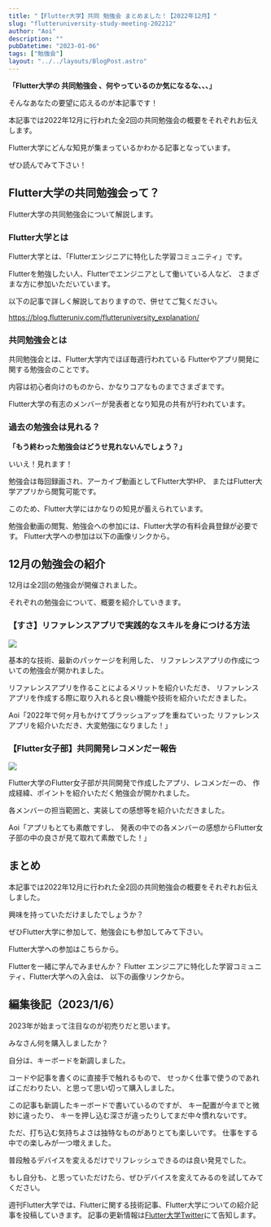 ```yaml
---
title: "【Flutter大学】共同 勉強会 まとめました！【2022年12月】"
slug: "flutteruniversity-study-meeting-202212"
author: "Aoi"
description: ""
pubDatetime: "2023-01-06"
tags: ["勉強会"]
layout: "../../layouts/BlogPost.astro"
---
```


**「Flutter大学の 共同勉強会 、何やっているのか気になるな、、、」**

そんなあなたの要望に応えるのが本記事です！

本記事では2022年12月に行われた全2回の共同勉強会の概要をそれぞれお伝えします。

Flutter大学にどんな知見が集まっているかわかる記事となっています。

ぜひ読んでみて下さい！

## Flutter大学の共同勉強会って？

Flutter大学の共同勉強会について解説します。

### Flutter大学とは

Flutter大学とは、「Flutterエンジニアに特化した学習コミュニティ」です。

Flutterを勉強したい人、Flutterでエンジニアとして働いている人など、
さまざまな方に参加いただいています。

以下の記事で詳しく解説しておりますので、併せてご覧ください。

https://blog.flutteruniv.com/flutteruniversity_explanation/

### 共同勉強会とは

共同勉強会とは、Flutter大学内でほぼ毎週行われている
Flutterやアプリ開発に関する勉強会のことです。

内容は初心者向けのものから、かなりコアなものまでさまざまです。

Flutter大学の有志のメンバーが発表者となり知見の共有が行われています。

### 過去の勉強会は見れる？

**「もう終わった勉強会はどうせ見れないんでしょう？」**

いいえ！見れます！

勉強会は毎回録画され、アーカイブ動画としてFlutter大学HP、
またはFlutter大学アプリから閲覧可能です。

このため、Flutter大学にはかなりの知見が蓄えられています。

勉強会動画の閲覧、勉強会への参加には、Flutter大学の有料会員登録が必要です。
Flutter大学への参加は以下の画像リンクから。

## 12月の勉強会の紹介

12月は全2回の勉強会が開催されました。

それぞれの勉強会について、概要を紹介していきます。

### 【すさ】リファレンスアプリで実践的なスキルを身につける方法

![](/images/wp-content/uploads/2023/01/WordPress-素材-24.webp)

基本的な技術、最新のパッケージを利用した、
リファレンスアプリの作成についての勉強会が開かれました。

リファレンスアプリを作ることによるメリットを紹介いただき、
リファレンスアプリを作成する際に取り入れると良い機能や技術を紹介いただきました。

Aoi「2022年で何ヶ月もかけてブラッシュアップを重ねていった
リファレンスアプリを紹介いただき、大変勉強になりました！」

### 【Flutter女子部】共同開発レコメンだー報告

![](/images/wp-content/uploads/2023/01/WordPress-素材-23.webp)

Flutter大学のFlutter女子部が共同開発で作成したアプリ、レコメンだーの、
作成経緯、ポイントを紹介いただく勉強会が開かれました。

各メンバーの担当範囲と、実装しての感想等を紹介いただきました。

Aoi「アプリもとても素敵ですし、
発表の中での各メンバーの感想からFlutter女子部の中の良さが見て取れて素敵でした！」

## まとめ

本記事では2022年12月に行われた全2回の共同勉強会の概要をそれぞれお伝えしました。

興味を持っていただけましたでしょうか？

ぜひFlutter大学に参加して、勉強会にも参加してみて下さい。

Flutter大学への参加はこちらから。

Flutterを一緒に学んでみませんか？
Flutter エンジニアに特化した学習コミュニティ、Flutter大学への入会は、
以下の画像リンクから。

## 編集後記（2023/1/6）

2023年が始まって注目なのが初売りだと思います。

みなさん何を購入しましたか？

自分は、キーボードを新調しました。

コードや記事を書くのに直接手で触れるもので、
せっかく仕事で使うのであればこだわりたい、と思って思い切って購入しました。

この記事も新調したキーボードで書いているのですが、
キー配置が今までと微妙に違ったり、
キーを押し込む深さが違ったりしてまだ中々慣れないです。

ただ、打ち込む気持ちよさは独特なものがありとても楽しいです。
仕事をする中での楽しみが一つ増えました。

普段触るデバイスを変えるだけでリフレッシュできるのは良い発見でした。

もし自分も、と思っていただけたら、ぜひデバイスを変えてみるのを試してみてください。

週刊Flutter大学では、Flutterに関する技術記事、Flutter大学についての紹介記事を投稿していきます。
記事の更新情報は[Flutter大学Twitter](https://twitter.com/FlutterUniv)にて告知します。
